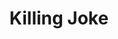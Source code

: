 ---
title: "Killing Joke"
summary: "Seminal postpunk band formed in Notting Hill in 1979 by Jaz Coleman, Geordie Walker, and Paul Ferguson, their dark experimental style provided both an alternative to the contemporary punk scene and the less aggressive sound of many other postpunk bands. Massively influential on a range of different styles of music, they pioneered the industrial metal style with 1990's ."
image: "killing-joke.jpg"
---